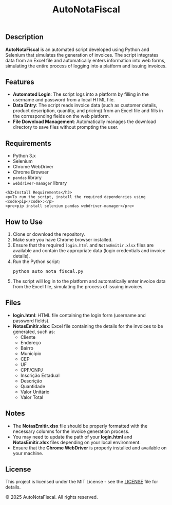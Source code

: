 <!DOCTYPE html>
<html lang="en">
<head>
    <meta charset="UTF-8">
    <meta name="viewport" content="width=device-width, initial-scale=1.0">


</head>
<body>

<header>
    <h1>AutoNotaFiscal</h1>
</header>

<section>
    <h2>Description</h2>
    <p><strong>AutoNotaFiscal</strong> is an automated script developed using Python and Selenium that simulates the generation of invoices. The script integrates data from an Excel file and automatically enters information into web forms, simulating the entire process of logging into a platform and issuing invoices.</p>
</section>

<section>
    <h2>Features</h2>
    <ul>
        <li><strong>Automated Login</strong>: The script logs into a platform by filling in the username and password from a local HTML file.</li>
        <li><strong>Data Entry</strong>: The script reads invoice data (such as customer details, product description, quantity, and pricing) from an Excel file and fills in the corresponding fields on the web platform.</li>
        <li><strong>File Download Management</strong>: Automatically manages the download directory to save files without prompting the user.</li>
    </ul>
</section>

<section>
    <h2>Requirements</h2>
    <ul>
        <li>Python 3.x</li>
        <li>Selenium</li>
        <li>Chrome WebDriver</li>
        <li>Chrome Browser</li>
        <li><code>pandas</code> library</li>
        <li><code>webdriver-manager</code> library</li>
    </ul>

    <h3>Install Requirements</h3>
    <p>To run the script, install the required dependencies using <code>pip</code>:</p>
    <pre>pip install selenium pandas webdriver-manager</pre>
</section>

<section>
    <h2>How to Use</h2>
    <ol>
        <li>Clone or download the repository.</li>
        <li>Make sure you have Chrome browser installed.</li>
        <li>Ensure that the required <code>login.html</code> and <code>NotasEmitir.xlsx</code> files are available and contain the appropriate data (login credentials and invoice details).</li>
        <li>Run the Python script:</li>
        <pre>python auto_nota_fiscal.py</pre>
        <li>The script will log in to the platform and automatically enter invoice data from the Excel file, simulating the process of issuing invoices.</li>
    </ol>
</section>

<section>
    <h2>Files</h2>
    <ul>
        <li><strong>login.html</strong>: HTML file containing the login form (username and password fields).</li>
        <li><strong>NotasEmitir.xlsx</strong>: Excel file containing the details for the invoices to be generated, such as:
            <ul>
                <li>Cliente</li>
                <li>Endereço</li>
                <li>Bairro</li>
                <li>Município</li>
                <li>CEP</li>
                <li>UF</li>
                <li>CPF/CNPJ</li>
                <li>Inscrição Estadual</li>
                <li>Descrição</li>
                <li>Quantidade</li>
                <li>Valor Unitário</li>
                <li>Valor Total</li>
            </ul>
        </li>
    </ul>
</section>

<section>
    <h2>Notes</h2>
    <ul>
        <li>The <strong>NotasEmitir.xlsx</strong> file should be properly formatted with the necessary columns for the invoice generation process.</li>
        <li>You may need to update the path of your <strong>login.html</strong> and <strong>NotasEmitir.xlsx</strong> files depending on your local environment.</li>
        <li>Ensure that the <strong>Chrome WebDriver</strong> is properly installed and available on your machine.</li>
    </ul>
</section>

<section>
    <h2>License</h2>
    <p>This project is licensed under the MIT License - see the <a href="LICENSE">LICENSE</a> file for details.</p>
</section>

<footer>
    <p>&copy; 2025 AutoNotaFiscal. All rights reserved.</p>
</footer>

</body>
</html>
